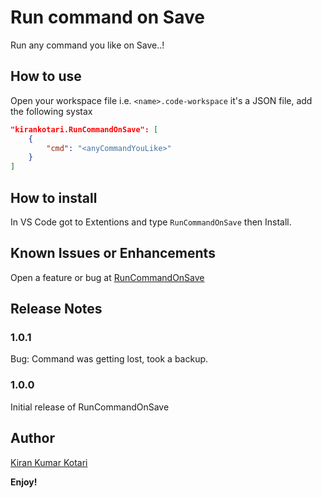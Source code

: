# Run command on Save

Run any command you like on Save..!

## How to use

Open your workspace file i.e. `<name>.code-workspace` it's a JSON file, add the following systax

```json
"kirankotari.RunCommandOnSave": [
    {
        "cmd": "<anyCommandYouLike>"
    }
]
```

## How to install

In VS Code got to Extentions and type `RunCommandOnSave` then Install.

## Known Issues or Enhancements

Open a feature or bug at [RunCommandOnSave](https://github.com/kirankotari/RunCommandOnSave/issues)

## Release Notes

### 1.0.1

Bug: Command was getting lost, took a backup.

### 1.0.0

Initial release of RunCommandOnSave

## Author

[Kiran Kumar Kotari](https://github.com/kirankotari)

**Enjoy!**
